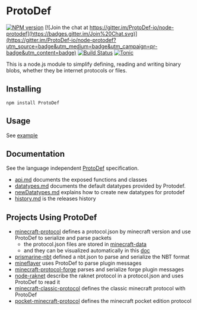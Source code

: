 # ProtoDef
[![NPM version](https://img.shields.io/npm/v/protodef.svg)](http://npmjs.com/package/protodef)
[![Join the chat at https://gitter.im/ProtoDef-io/node-protodef](https://badges.gitter.im/Join%20Chat.svg)](https://gitter.im/ProtoDef-io/node-protodef?utm_source=badge&utm_medium=badge&utm_campaign=pr-badge&utm_content=badge)
[![Build Status](https://img.shields.io/circleci/project/github/ProtoDef-io/node-protodef/master.svg)](https://circleci.com/gh/ProtoDef-io/node-protodef)
[![Tonic](https://img.shields.io/badge/tonic-try%20it-blue.svg)](https://tonicdev.com/npm/protodef)

This is a node.js module to simplify defining, reading and writing binary blobs,
whether they be internet protocols or files.

## Installing

```
npm install ProtoDef
```


## Usage

See [example](example.js)

## Documentation

See the language independent [ProtoDef](https://github.com/ProtoDef-io/ProtoDef) specification.

* [api.md](doc/api.md) documents the exposed functions and classes
* [datatypes.md](https://github.com/ProtoDef-io/ProtoDef/blob/master/doc/datatypes.md) documents the default datatypes provided by Protodef.
* [newDatatypes.md](doc/newDatatypes.md) explains how to create new datatypes for protodef
* [history.md](doc/history.md) is the releases history

## Projects Using ProtoDef

* [minecraft-protocol](https://github.com/PrismarineJS/node-minecraft-protocol) defines a protocol.json by minecraft version and use ProtoDef to serialize and parse packets
  * the protocol.json files are stored in [minecraft-data](https://github.com/PrismarineJS/minecraft-data/blob/master/data/pc/1.8/protocol.json)
  * and they can be visualized automatically in this [doc](http://prismarinejs.github.io/minecraft-data/?d=protocol)
* [prismarine-nbt](https://github.com/PrismarineJS/prismarine-nbt) defined a nbt.json to parse and serialize the NBT format
* [mineflayer](https://github.com/PrismarineJS/mineflayer/blob/master/lib/plugins/command_block.js) uses ProtoDef to parse plugin messages
* [minecraft-protocol-forge](https://github.com/PrismarineJS/node-minecraft-protocol-forge) parses and serialize forge plugin messages
* [node-raknet](https://github.com/mhsjlw/node-raknet) describe the raknet protocol in a protocol.json and uses ProtoDef to read it
* [minecraft-classic-protocol](https://github.com/mhsjlw/minecraft-classic-protocol) defines the classic minecraft protocol with ProtoDef
* [pocket-minecraft-protocol](https://github.com/mhsjlw/pocket-minecraft-protocol) defines the minecraft pocket edition protocol
 
